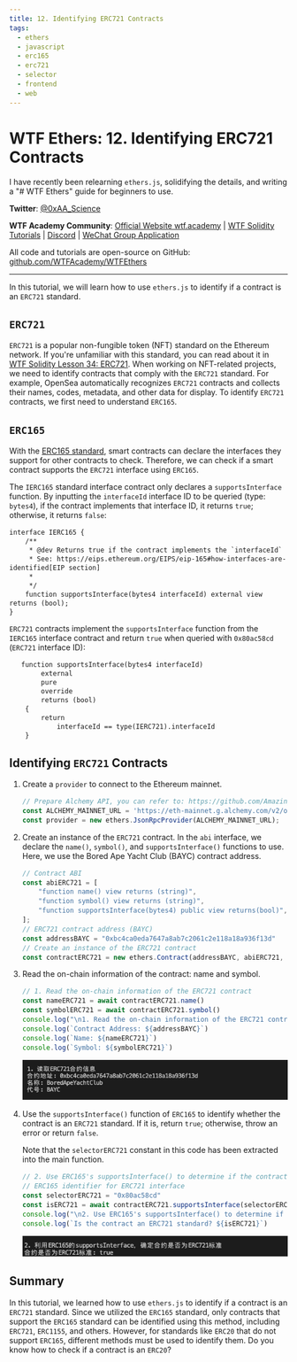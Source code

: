 ```yaml
---
title: 12. Identifying ERC721 Contracts
tags:
  - ethers
  - javascript
  - erc165
  - erc721
  - selector
  - frontend
  - web
---
```


# WTF Ethers: 12. Identifying ERC721 Contracts

I have recently been relearning `ethers.js`, solidifying the details, and writing a "# WTF Ethers" guide for beginners to use.

**Twitter**: [@0xAA_Science](https://twitter.com/0xAA_Science)

**WTF Academy Community**: [Official Website wtf.academy](https://wtf.academy) | [WTF Solidity Tutorials](https://github.com/AmazingAng/WTFSolidity) | [Discord](https://discord.gg/5akcruXrsk) | [WeChat Group Application](https://docs.google.com/forms/d/e/1FAIpQLSe4KGT8Sh6sJ7hedQRuIYirOoZK_85miz3dw7vA1-YjodgJ-A/viewform?usp=sf_link)

All code and tutorials are open-source on GitHub: [github.com/WTFAcademy/WTFEthers](https://github.com/WTFAcademy/WTFEthers)

-----

In this tutorial, we will learn how to use `ethers.js` to identify if a contract is an `ERC721` standard.

## `ERC721`

`ERC721` is a popular non-fungible token (NFT) standard on the Ethereum network. If you're unfamiliar with this standard, you can read about it in [WTF Solidity Lesson 34: ERC721](https://github.com/AmazingAng/WTFSolidity/blob/main/34_ERC721/readme.md). When working on NFT-related projects, we need to identify contracts that comply with the `ERC721` standard. For example, OpenSea automatically recognizes `ERC721` contracts and collects their names, codes, metadata, and other data for display. To identify `ERC721` contracts, we first need to understand `ERC165`.

## `ERC165`

With the [ERC165 standard](https://eips.ethereum.org/EIPS/eip-165), smart contracts can declare the interfaces they support for other contracts to check. Therefore, we can check if a smart contract supports the `ERC721` interface using `ERC165`.

The `IERC165` standard interface contract only declares a `supportsInterface` function. By inputting the `interfaceId` interface ID to be queried (type: `bytes4`), if the contract implements that interface ID, it returns `true`; otherwise, it returns `false`:

```solidity
interface IERC165 {
    /**
     * @dev Returns true if the contract implements the `interfaceId`
     * See: https://eips.ethereum.org/EIPS/eip-165#how-interfaces-are-identified[EIP section]
     *
     */
    function supportsInterface(bytes4 interfaceId) external view returns (bool);
}
```

`ERC721` contracts implement the `supportsInterface` function from the `IERC165` interface contract and return `true` when queried with `0x80ac58cd` (`ERC721` interface ID):

```solidity
   function supportsInterface(bytes4 interfaceId)
        external
        pure
        override
        returns (bool)
    {
        return
            interfaceId == type(IERC721).interfaceId 
    }
```

## Identifying `ERC721` Contracts

1. Create a `provider` to connect to the Ethereum mainnet.
    ```js
    // Prepare Alchemy API, you can refer to: https://github.com/AmazingAng/WTFSolidity/blob/main/Topics/Tools/TOOL04_Alchemy/readme.md 
    const ALCHEMY_MAINNET_URL = 'https://eth-mainnet.g.alchemy.com/v2/oKmOQKbneVkxgHZfibs-iFhIlIAl6HDN';
    const provider = new ethers.JsonRpcProvider(ALCHEMY_MAINNET_URL);
    ```

2. Create an instance of the `ERC721` contract. In the `abi` interface, we declare the `name()`, `symbol()`, and `supportsInterface()` functions to use. Here, we use the Bored Ape Yacht Club (BAYC) contract address.
    ```js
    // Contract ABI
    const abiERC721 = [
        "function name() view returns (string)",
        "function symbol() view returns (string)",
        "function supportsInterface(bytes4) public view returns(bool)",
    ];
    // ERC721 contract address (BAYC)
    const addressBAYC = "0xbc4ca0eda7647a8ab7c2061c2e118a18a936f13d"
    // Create an instance of the ERC721 contract
    const contractERC721 = new ethers.Contract(addressBAYC, abiERC721, provider)
    ```

3. Read the on-chain information of the contract: name and symbol.
    ```js
    // 1. Read the on-chain information of the ERC721 contract
    const nameERC721 = await contractERC721.name()
    const symbolERC721 = await contractERC721.symbol()
    console.log("\n1. Read the on-chain information of the ERC721 contract")
    console.log(`Contract Address: ${addressBAYC}`)
    console.log(`Name: ${nameERC721}`)
    console.log(`Symbol: ${symbolERC721}`)
    ```
    ![Read Contract Name and Symbol](img/12-1.png)

4. Use the `supportsInterface()` function of `ERC165` to identify whether the contract is an `ERC721` standard. If it is, return `true`; otherwise, throw an error or return `false`.

    Note that the `selectorERC721` constant in this code has been extracted into the main function.
    ```js
    // 2. Use ERC165's supportsInterface() to determine if the contract is an ERC721 standard
    // ERC165 identifier for ERC721 interface
    const selectorERC721 = "0x80ac58cd"
    const isERC721 = await contractERC721.supportsInterface(selectorERC721)
    console.log("\n2. Use ERC165's supportsInterface() to determine if the contract is an ERC721 standard")
    console.log(`Is the contract an ERC721 standard? ${isERC721}`)
    ```
    ![Identify ERC721](img/12-2.png)

## Summary

In this tutorial, we learned how to use `ethers.js` to identify if a contract is an `ERC721` standard. Since we utilized the `ERC165` standard, only contracts that support the `ERC165` standard can be identified using this method, including `ERC721`, `ERC1155`, and others. However, for standards like `ERC20` that do not support `ERC165`, different methods must be used to identify them. Do you know how to check if a contract is an `ERC20`?